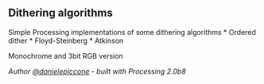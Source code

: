 ## Dithering algorithms
Simple Processing implementations of some dithering algorithms
	* Ordered dither
	* Floyd-Steinberg
	* Atkinson

Monochrome and 3bit RGB version

_Author [@danielepiccone](https://twitter.com/danielepiccone) - built with Processing 2.0b8_

